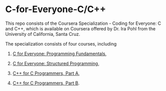 # C-for-Everyone-C/C++

This repo consists of the Coursera Specialization - Coding for Everyone: C and C++, which is available on Coursera offered by Dr. Ira Pohl from the University of California, Santa Cruz. 

The specialization consists of four courses, including 

   1. [C for Everyone: Programming Fundamentals](https://www.coursera.org/programs/national-university-of-singapore-on-coursera-bm9c5?authProvider=nus&currentTab=MY_COURSES&productId=yzaI66h4EeeDkArsR_C2QA&productType=course&showMiniModal=true), 

   2. [C for Everyone: Structured Programming](https://www.coursera.org/programs/national-university-of-singapore-on-coursera-bm9c5?authProvider=nus&currentTab=MY_COURSES&productId=B3r12dpIEemxgxKi9b-h7g&productType=course&showMiniModal=true), 

   3. [C++ for C Programmers, Part A](https://www.coursera.org/programs/national-university-of-singapore-on-coursera-bm9c5?authProvider=nus&currentTab=MY_COURSES&productId=M9dntkEoEeWZtA4u62x6lQ&productType=course&showMiniModal=true), 

   4. [C++ for C Programmers, Part B](https://www.coursera.org/programs/national-university-of-singapore-on-coursera-bm9c5?authProvider=nus&currentTab=MY_COURSES&productId=kaEEZo2KEeWFxA4DZNEJOQ&productType=course&showMiniModal=true).
